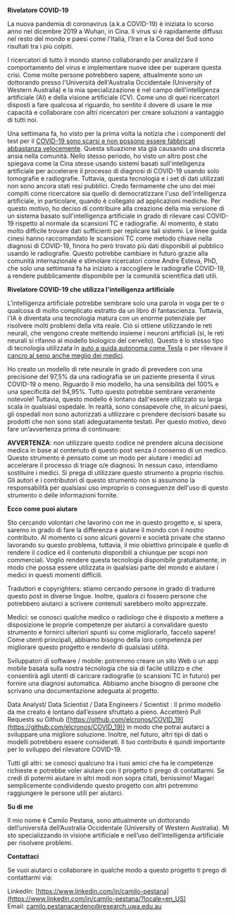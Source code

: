 
**Rivelatore COVID-19**

La nuova pandemia di coronavirus (a.k.a COVID-19) è iniziata lo scorso anno nel dicembre 2019 a Wuhan, in Cina. Il virus si è rapidamente diffuso nel resto del mondo e paesi come l'Italia, l'Iran e la Corea del Sud sono risultati tra i più colpiti.

I ricercatori di tutto il mondo stanno collaborando per analizzare il comportamento del virus e implementare nuove idee per superare questa crisi. Come molte persone potrebbero sapere, attualmente sono un dottorando presso l'Università dell'Australia Occidentale (University of Western Australia) e la mia specializzazione è nel campo dell'intelligenza artificiale (AI) e della visione artificiale (CV). Come uno di quei ricercatori disposti a fare qualcosa al riguardo, ho sentito il dovere di usare le mie capacità e collaborare con altri ricercatori per creare soluzioni a vantaggio di tutti noi.

Una settimana fa, ho visto per la prima volta la notizia che i componenti del test per il [COVID-19 sono scarsi e non possono essere fabbricati abbastanza velocemente](https://www.usatoday.com/story/news/2020/03/11/coronavirus-covid-19-response-hurt-by-shortage-testing-components/5013586002/). Questa situazione sta già causando una discreta ansia nella comunità. Nello stesso periodo, ho visto un altro post che spiegava come la Cina stesse usando sistemi basati sull'intelligenza artificiale per accelerare il processo di diagnosi di COVID-19 usando solo tomografie e radiografie. Tuttavia, questa tecnologia e i set di dati utilizzati non sono ancora stati resi pubblici. Credo fermamente che uno dei miei compiti come ricercatore sia quello di democratizzare l'uso dell'intelligenza artificiale, in particolare, quando è collegato ad applicazioni mediche. Per questo motivo, ho deciso di contribuire alla creazione della mia versione di un sistema basato sull'intelligenza artificiale in grado di rilevare casi COVID-19 rispetto al normale da scansioni TC e radiografie. Al momento, è stato molto difficile trovare dati sufficienti per replicare tali sistemi. Le linee guida cinesi hanno raccomandato le scansioni TC come metodo chiave nella diagnosi di COVID-19, finora ho però trovato più dati disponibili al pubblico usando le radiografie. Questo potrebbe cambiare in futuro grazie alla comunità internazionale e stimolare ricercatori come Andre Esteva, PhD, che solo una settimana fa ha iniziato a raccogliere le radiografie COVID-19, a rendere pubblicamente disponibile per la comunità scientifica dati utili.

**Rivelatore COVID-19 che utilizza l'intelligenza artificiale**

L'intelligenza artificiale potrebbe sembrare solo una parola in voga per te o qualcosa di molto complicato estratto da un libro di fantascienza. Tuttavia, l'IA è diventata una tecnologia matura con un enorme potenziale per risolvere molti problemi della vita reale. Ciò si ottiene utilizzando le reti neurali, che vengono create mettendo insieme i neuroni artificiali (sì, le reti neurali si rifanno al modello biologico del cervello). Questo è lo stesso tipo di tecnologia utilizzata in [auto a guida autonoma come Tesla](https://www.tesla.com/en_AU/autopilotAI) o per rilevare il [cancro al seno anche meglio dei medici](https://www.bloomberg.com/news/articles/2020-01-02/google-shows-ai-can-spot-breast-cancer-better-than-doctors).

Ho creato un modello di rete neurale in grado di prevedere con una precisione del 97,5% da una radiografia se un paziente presenta il virus COVID-19 o meno. Riguardo il mio modello, ha una sensibilità del 100% e una specificità del 94,95%. Tutto questo potrebbe sembrare veramente notevole! Tuttavia, questo modello è lontano dall'essere utilizzato su larga scala in qualsiasi ospedale. In realtà, sono consapevole che, in alcuni paesi, gli ospedali non sono autorizzati a utilizzare o prendere decisioni basate su prodotti che non sono stati adeguatamente testati. Per questo motivo, devo fare un’avvertenza prima di continuare:


**AVVERTENZA**: non utilizzare questo codice né prendere alcuna decisione medica in base al contenuto di questo post senza il consenso di un medico. Questo strumento è pensato come un modo per aiutare i medici ad accelerare il processo di triage o/e diagnosi. In nessun caso, intendiamo sostituire i medici. Si prega di utilizzare questo strumento a proprio rischio. Gli autori e i contributori di questo strumento non si assumono la responsabilità per qualsiasi uso improprio o conseguenze dell'uso di questo strumento o delle informazioni fornite.

**Ecco come puoi aiutare**

Sto cercando volontari che lavorino con me in questo progetto e, si spera, saremo in grado di fare la differenza e aiutare il mondo con il nostro contributo. Al momento ci sono alcuni governi e società private che stanno lavorando su questo problema, tuttavia, il mio obiettivo principale è quello di rendere il codice ed il contenuto disponibili a chiunque per scopi non commerciali. Voglio rendere questa tecnologia disponibile gratuitamente, in modo che possa essere utilizzata in qualsiasi parte del mondo e aiutare i medici in questi momenti difficili.

Traduttori e copyrighters: stiamo cercando persone in grado di tradurre questo post in diverse lingue. Inoltre, qualora ci fossero persone che potrebbero aiutarci a scrivere contenuti sarebbero molto apprezzate.

Medici: se conosci qualche medico o radiologo che è disposto a mettere a disposizione le proprie competenze per aiutarci a convalidare questo strumento e fornirci ulteriori spunti su come migliorarlo, faccelo sapere! Come utenti principali, abbiamo bisogno della loro competenza per migliorare questo progetto e renderlo di qualsiasi utilità.

Sviluppatori di software / mobile: potremmo creare un sito Web o un app mobile basata sulla nostra tecnologia che sia di facile utilizzo e che consentirà agli utenti di caricare radiografie (o scansioni TC in futuro) per fornire una diagnosi automatica. Abbiamo anche bisogno di persone che scrivano una documentazione adeguata al progetto.

Data Analyst/ Data Scientist / Data Engineers / Scientist : Il primo modello da me creato è lontano dall’essere sfruttato a pieno. Accetterò Pull Requests su Github ([https://github.com/elcronos/COVID_19](https://github.com/elcronos/COVID_19)) in modo che potrai aiutarci a sviluppare una migliore soluzione. Inoltre, nel futuro, altri tipi di dati o modelli potrebbero essere considerati. Il tuo contributo è quindi importante per lo sviluppo del rilevatore COVID-19.

Tutti gli altri: se conosci qualcuno tra i tuoi amici che ha le competenze richieste e potrebbe voler aiutare con il progetto ti prego di contattarmi. Se credi di potermi aiutare in altri modi non sopra citati, benissimo! Magari semplicemente condividendo questo progetto con altri potremmo raggiungere le persone utili per aiutarci.

**Su di me**

Il mio nome è Camilo Pestana, sono attualmente un dottorando dell’università dell’Australia Occidentale (University of Western Australia). Mi sto specializzando in visione artificiale e nell’uso dell’intelligenza artificiale per risolvere problemi.

**Contattaci**

Se vuoi aiutarci o collaborare in qualche modo a questo progetto ti prego di contattarmi via:

LinkedIn: [https://www.linkedin.com/in/camilo-pestana](https://www.linkedin.com/in/camilo-pestana/?locale=en_US)  
Email: [camilo.pestanacardeno@research.uwa.edu.au](mailto:camilo.pestanacardeno@research.uwa.edu.au)
